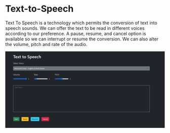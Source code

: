 # Text-to-Speech
Text To Speech is a technology which permits the conversion of text into speech sounds.
We can offer the text to be read in different voices according to our preference. A pause, resume, and cancel option is available so we can interrupt or resume the conversion. We can also alter the volume, pitch and rate of the audio.


![working!](https://github.com/sravyakaviti/Text-to-Speech/blob/30512dc5ed1dfaef0503312e22e90c0e880d45c8/pic1.png)
